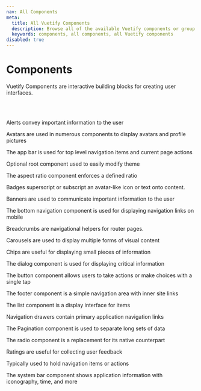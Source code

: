 ```yaml
---
nav: All Components
meta:
  title: All Vuetify Components
  description: Browse all of the available Vuetify components or group by category.
  keywords: components, all components, all Vuetify components
disabled: true
---
```


<script setup>
  import ComponentsListItem from '@/components/components/ListItem.vue'
</script>

# Components

Vuetify Components are interactive building blocks for creating user interfaces.

<entry />

<br>
<br>

<v-row>

<components-list-item name="alerts">

  Alerts convey important information to the user

</components-list-item>

<components-list-item name="avatars">

  Avatars are used in numerous components to display avatars and profile pictures

</components-list-item>

<components-list-item name="app-bars">

  The app bar is used for top level navigation items and current page actions

</components-list-item>

<components-list-item name="application">

  Optional root component used to easily modify theme

</components-list-item>

<components-list-item name="aspect-ratios">

  The aspect ratio component enforces a defined ratio

</components-list-item>

<components-list-item name="badges">

  Badges superscript or subscript an avatar-like icon or text onto content.

</components-list-item>

<components-list-item name="banners">

  Banners are used to communicate important information to the user

</components-list-item>

<components-list-item name="bottom-navigation">

  The bottom navigation component is used for displaying navigation links on mobile

</components-list-item>

<components-list-item name="breadcrumbs">

  Breadcrumbs are navigational helpers for router pages.

</components-list-item>

<components-list-item name="carousels">

  Carousels are used to display multiple forms of visual content

</components-list-item>

<components-list-item name="chips">

  Chips are useful for displaying small pieces of information

</components-list-item>

<components-list-item name="dialogs">

  The dialog component is used for displaying critical information

</components-list-item>

<components-list-item name="buttons">

  The button component allows users to take actions or make choices with a single tap

</components-list-item>

<components-list-item name="footers">

  The footer component is a simple navigation area with inner site links

</components-list-item>

<components-list-item name="lists">

  The list component is a display interface for items

</components-list-item>

<components-list-item name="navigation-drawers">

  Navigation drawers contain primary application navigation links

</components-list-item>

<components-list-item name="pagination">

  The Pagination component is used to separate long sets of data

</components-list-item>

<components-list-item name="radios">

  The radio component is a replacement for its native counterpart

</components-list-item>

<components-list-item name="ratings">

  Ratings are useful for collecting user feedback

</components-list-item>

<components-list-item name="toolbars">

  Typically used to hold navigation items or actions

</components-list-item>

<components-list-item name="system-bars">

  The system bar component shows application information with iconography, time, and more

</components-list-item>

</v-row>
